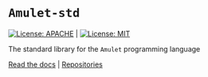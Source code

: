 # `Amulet-std`
[![License: APACHE](https://img.shields.io/badge/License-Apache_2.0-blue.svg)](https://opensource.org/licenses/Apache-2.0) |
[![License: MIT](https://img.shields.io/badge/License-MIT-yellow.svg)](https://opensource.org/licenses/MIT)

The standard library for the `Amulet` programming language

[Read the docs](https://www.amulet-lang.org) |
[Repositories](https://www.github.com/amulet-lang/amulet)
